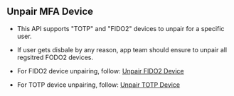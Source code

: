 ## Unpair MFA Device
- This API supports "TOTP" and "FIDO2" devices to unpair for a specific user.

- If user gets disbale by any reason, app team should ensure to unpair all regsitred FODO2 devices.

- For FIDO2 device unpairing, follow: [ Unpair FIDO2 Device ](./FIDO2/unpair-FIDO2-device.md)

- For TOTP device unpairing, follow: [ Unpair TOTP Device ](https://qa-developer.fiserv.com/product/IdentityAndAccessManagement/docs/?path=docs/ciam-mfa/TOTP-unpair-device.md&branch=develop)


